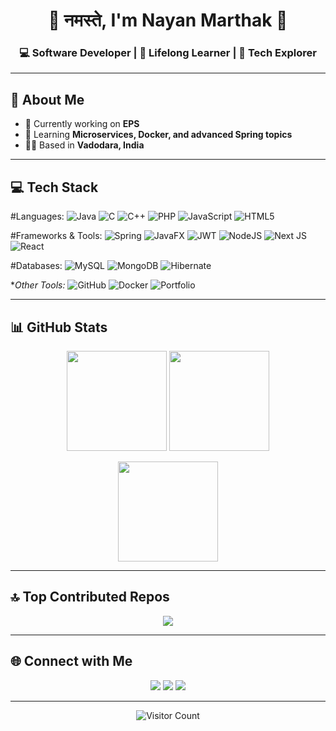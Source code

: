<h1 align="center">🙏 नमस्ते, I'm Nayan Marthak 👋</h1>
<h3 align="center">💻 Software Developer | 🌱 Lifelong Learner | 🚀 Tech Explorer</h3>

---

## 💫 About Me
- 🔭 Currently working on **EPS**  
- 🌱 Learning **Microservices, Docker, and advanced Spring topics**  
- 👨‍💻 Based in **Vadodara, India**  

---

## 💻 Tech Stack

#Languages:
![Java](https://img.shields.io/badge/java-%23ED8B00.svg?style=for-the-badge&logo=openjdk&logoColor=white) 
![C](https://img.shields.io/badge/c-%2300599C.svg?style=for-the-badge&logo=c&logoColor=white) 
![C++](https://img.shields.io/badge/c++-%2300599C.svg?style=for-the-badge&logo=c%2B%2B&logoColor=white) 
![PHP](https://img.shields.io/badge/php-%23777BB4.svg?style=for-the-badge&logo=php&logoColor=white) 
![JavaScript](https://img.shields.io/badge/javascript-%23323330.svg?style=for-the-badge&logo=javascript&logoColor=%23F7DF1E) 
![HTML5](https://img.shields.io/badge/html5-%23E34F26.svg?style=for-the-badge&logo=html5&logoColor=white) 

#Frameworks & Tools:
![Spring](https://img.shields.io/badge/spring-%236DB33F.svg?style=for-the-badge&logo=spring&logoColor=white) 
![JavaFX](https://img.shields.io/badge/javafx-%23FF0000.svg?style=for-the-badge&logo=javafx&logoColor=white) 
![JWT](https://img.shields.io/badge/JWT-black?style=for-the-badge&logo=JSON%20web%20tokens) 
![NodeJS](https://img.shields.io/badge/node.js-6DA55F?style=for-the-badge&logo=node.js&logoColor=white) 
![Next JS](https://img.shields.io/badge/Next-black?style=for-the-badge&logo=next.js&logoColor=white) 
![React](https://img.shields.io/badge/react-%2320232a.svg?style=for-the-badge&logo=react&logoColor=%2361DAFB) 
<!--![Apache Maven](https://img.shields.io/badge/Apache%20Maven-C71A36?style=for-the-badge&logo=Apache%20Maven&logoColor=white) 
![Apache Tomcat](https://img.shields.io/badge/apache%20tomcat-%23F8DC75.svg?style=for-the-badge&logo=apache-tomcat&logoColor=black) 
![Apache](https://img.shields.io/badge/apache-%23D42029.svg?style=for-the-badge&logo=apache&logoColor=white) -->

#Databases:
![MySQL](https://img.shields.io/badge/mysql-4479A1.svg?style=for-the-badge&logo=mysql&logoColor=white) 
![MongoDB](https://img.shields.io/badge/MongoDB-%234ea94b.svg?style=for-the-badge&logo=mongodb&logoColor=white) 
![Hibernate](https://img.shields.io/badge/Hibernate-59666C?style=for-the-badge&logo=Hibernate&logoColor=white)  

**Other Tools:*
![GitHub](https://img.shields.io/badge/github-%23121011.svg?style=for-the-badge&logo=github&logoColor=white) 
![Docker](https://img.shields.io/badge/docker-%230db7ed.svg?style=for-the-badge&logo=docker&logoColor=white) 
![Portfolio](https://img.shields.io/badge/Portfolio-%23000000.svg?style=for-the-badge&logo=firefox&logoColor=#FF7139)

---

## 📊 GitHub Stats
<p align="center">
  <img src="https://github-readme-stats.vercel.app/api?username=Marthak-Nayan&show_icons=true&theme=tokyonight" height="160"/>
  <img src="https://github-readme-streak-stats.herokuapp.com/?user=Marthak-Nayan&theme=tokyonight&hide_border=false" height="160"/>
</p>

<p align="center">
  <img src="https://github-readme-stats.vercel.app/api/top-langs/?username=Marthak-Nayan&theme=tokyonight&hide_border=false&include_all_commits=true&count_private=true&layout=compact" height="160"/>
</p>


---

## 🔝 Top Contributed Repos
<p align="center">
  <img src="https://github-contributor-stats.vercel.app/api?username=Marthak-Nayan&limit=5&theme=tokyonight&combine_all_yearly_contributions=true"/>
</p>

---

## 🌐 Connect with Me
<p align="center">
  <a href="https://www.instagram.com/marthaknayan_/"><img src="https://img.shields.io/badge/Instagram-%23E4405F.svg?logo=Instagram&logoColor=white"/></a>
  <a href="https://www.linkedin.com/in/marthaknayanmn59/"><img src="https://img.shields.io/badge/LinkedIn-%230077B5.svg?logo=linkedin&logoColor=white"/></a>
  <a href="mailto:nayankhatri59@gmail.com"><img src="https://img.shields.io/badge/Email-D14836?logo=gmail&logoColor=white"/></a>
</p>

---

<p align="center"> 
  <img src="https://visitcount.itsvg.in/api?id=Marthak-Nayan&icon=0&color=0" alt="Visitor Count"/>
</p>


